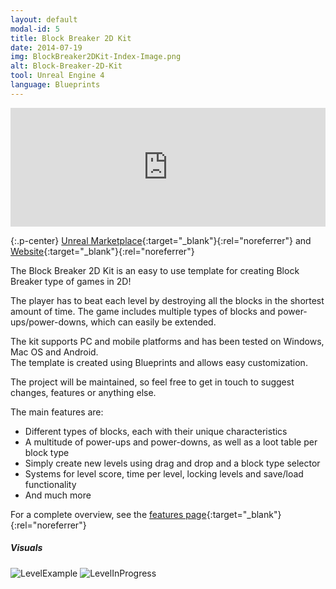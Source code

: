 ```yaml
---
layout: default
modal-id: 5
title: Block Breaker 2D Kit
date: 2014-07-19
img: BlockBreaker2DKit-Index-Image.png
alt: Block-Breaker-2D-Kit
tool: Unreal Engine 4
language: Blueprints
---
```


<iframe src="https://widgets.gamejolt.com/package/v1?key=R2df7EYr&theme=dark" frameborder="0" width="100%" height="190"></iframe>  

{:.p-center}
[Unreal Marketplace][unreal-marketplace]{:target="_blank"}{:rel="noreferrer"} and [Website][website]{:target="_blank"}{:rel="noreferrer"}

The Block Breaker 2D Kit is an easy to use template for creating Block Breaker type of games in 2D!

The player has to beat each level by destroying all the blocks in the shortest amount of time.
The game includes multiple types of blocks and power-ups/power-downs, which can easily be extended.

The kit supports PC and mobile platforms and has been tested on Windows, Mac OS and Android.        
The template is created using Blueprints and allows easy customization.
 
The project will be maintained, so feel free to get in touch to suggest changes, features or anything else.

The main features are:
- Different types of blocks, each with their unique characteristics
- A multitude of power-ups and power-downs, as well as a loot table per block type
- Simply create new levels using drag and drop and a block type selector
- Systems for level score, time per level, locking levels and save/load functionality
- And much more

For a complete overview, see the [features page][feature-page]{:target="_blank"}{:rel="noreferrer"}

##### Visuals

<img src="{{site.baseurl}}/assets/images/block_breaker_2d_kit/LevelExample.png" class="img-responsive img-centered" alt="LevelExample"/>
<img src="{{site.baseurl}}/assets/images/block_breaker_2d_kit/LevelInProgress.PNG" class="img-responsive img-centered" alt="LevelInProgress"/>

[unreal-marketplace]: https://www.unrealengine.com/marketplace/block-breaker-2d-kit
[website]: https://gracesgames.com/BlockBreaker2DKit/
[feature-page]: https://gracesgames.com/BlockBreaker2DKit/features/
